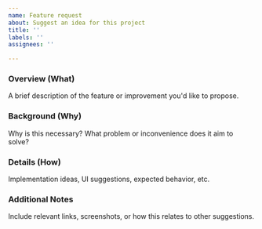 ```yaml
---
name: Feature request
about: Suggest an idea for this project
title: ''
labels: ''
assignees: ''

---
```


### **Overview (What)**  
A brief description of the feature or improvement you'd like to propose.

### **Background (Why)**  
Why is this necessary? What problem or inconvenience does it aim to solve?

### **Details (How)**  
Implementation ideas, UI suggestions, expected behavior, etc.

### **Additional Notes**  
Include relevant links, screenshots, or how this relates to other suggestions.
